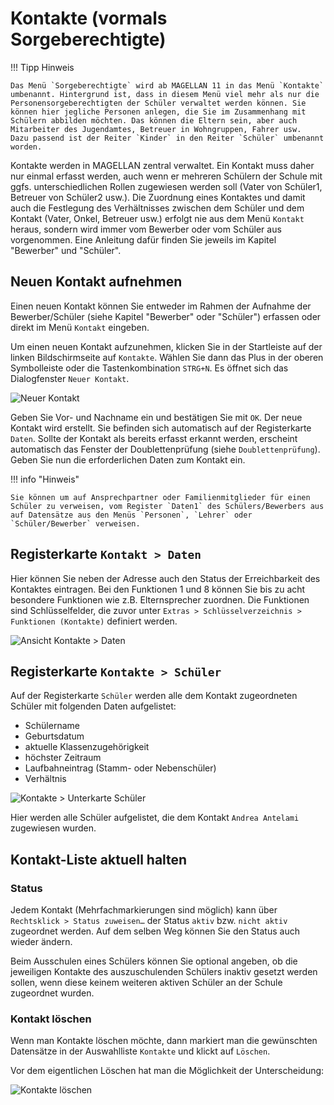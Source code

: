 # Kontakte (vormals Sorgeberechtigte) 

!!!  Tipp Hinweis    
    
    Das Menü `Sorgeberechtigte` wird ab MAGELLAN 11 in das Menü `Kontakte` umbenannt. Hintergrund ist, dass in diesem Menü viel mehr als nur die Personensorgeberechtigten der Schüler verwaltet werden können. Sie können hier jegliche Personen anlegen, die Sie im Zusammenhang mit Schülern abbilden möchten. Das können die Eltern sein, aber auch Mitarbeiter des Jugendamtes, Betreuer in Wohngruppen, Fahrer usw.
    Dazu passend ist der Reiter `Kinder` in den Reiter `Schüler` umbenannt worden.

Kontakte werden in MAGELLAN zentral verwaltet. Ein Kontakt muss daher nur einmal erfasst werden, auch wenn er mehreren Schülern der Schule mit ggfs. unterschiedlichen Rollen zugewiesen werden soll (Vater von Schüler1, Betreuer von Schüler2 usw.). 
Die Zuordnung eines Kontaktes und damit auch die Festlegung des Verhältnisses zwischen dem Schüler und dem Kontakt (Vater, Onkel, Betreuer usw.) erfolgt nie aus dem Menü `Kontakt` heraus, sondern wird immer vom Bewerber oder vom Schüler aus vorgenommen. Eine Anleitung dafür finden Sie jeweils im Kapitel "Bewerber" und "Schüler".

## Neuen Kontakt aufnehmen

Einen neuen Kontakt können Sie entweder im Rahmen der Aufnahme der Bewerber/Schüler (siehe Kapitel "Bewerber" oder "Schüler") erfassen oder direkt im Menü `Kontakt` eingeben.

Um einen neuen Kontakt aufzunehmen, klicken Sie in der Startleiste auf der linken Bildschirmseite auf `Kontakte`. Wählen Sie dann das Plus in der oberen Symbolleiste oder die Tastenkombination `STRG+N`. Es öffnet sich das Dialogfenster `Neuer Kontakt`.

![Neuer Kontakt](/assets/images/sorgeberechtigte/schueler_40neuer.sorgebe.png)

Geben Sie Vor- und Nachname ein und bestätigen Sie mit `OK`.
Der neue Kontakt wird erstellt. Sie befinden sich automatisch auf der Registerkarte `Daten`. Sollte der Kontakt als bereits erfasst erkannt werden, erscheint automatisch das Fenster der Doublettenprüfung (siehe `Doublettenprüfung`). Geben Sie nun die erforderlichen Daten zum Kontakt ein.

!!! info "Hinweis"

    Sie können um auf Ansprechpartner oder Familienmitglieder für einen Schüler zu verweisen, vom Register `Daten1` des Schülers/Bewerbers aus auf Datensätze aus den Menüs `Personen`, `Lehrer` oder `Schüler/Bewerber` verweisen.

## Registerkarte `Kontakt > Daten`

Hier können Sie neben der Adresse auch den Status der Erreichbarkeit des Kontaktes eintragen. Bei den Funktionen 1 und 8 können Sie bis zu acht besondere Funktionen wie z.B. Elternsprecher zuordnen. Die Funktionen sind Schlüsselfelder, die zuvor unter `Extras > Schlüsselverzeichnis > Funktionen (Kontakte)` definiert werden.

![Ansicht `Kontakte > Daten`](/assets/images/sorgeberechtigte/schueler_41sorge.daten.png)

## Registerkarte `Kontakte > Schüler`

Auf der Registerkarte `Schüler` werden alle dem Kontakt zugeordneten Schüler mit folgenden Daten aufgelistet:

* Schülername
* Geburtsdatum
* aktuelle Klassenzugehörigkeit
* höchster Zeitraum
* Laufbahneintrag (Stamm- oder Nebenschüler)
* Verhältnis 

![Kontakte > Unterkarte Schüler](/assets/images/sorgeberechtigte/schueler_42sorge.kinder.png)

Hier werden alle Schüler aufgelistet, die dem Kontakt `Andrea Antelami` zugewiesen wurden.

## Kontakt-Liste aktuell halten

### Status

Jedem Kontakt (Mehrfachmarkierungen sind möglich) kann über `Rechtsklick > Status zuweisen…` der Status `aktiv` bzw. `nicht aktiv` zugeordnet werden. Auf dem selben Weg können Sie den Status auch wieder ändern.

Beim Ausschulen eines Schülers können Sie optional angeben, ob die jeweiligen Kontakte des auszuschulenden Schülers inaktiv gesetzt werden sollen, wenn diese keinem weiteren aktiven Schüler an der Schule zugeordnet wurden.

### Kontakt löschen

Wenn man Kontakte löschen möchte, dann markiert man die gewünschten Datensätze in der Auswahlliste `Kontakte` und klickt auf `Löschen`.

Vor dem eigentlichen Löschen hat man die Möglichkeit der Unterscheidung:

![Kontakte löschen](/assets/images/sorgeberechtigte/schueler_43sorge.kinder.png)
